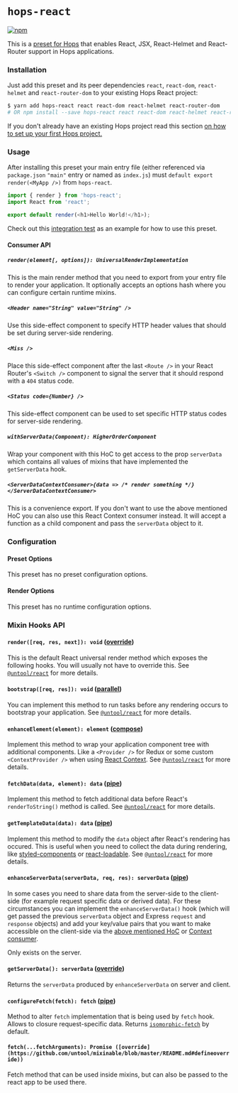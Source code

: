 # `hops-react`

[![npm](https://img.shields.io/npm/v/hops-react.svg)](https://www.npmjs.com/package/hops-react)

This is a [preset for Hops](https://github.com/xing/hops/tree/wip-docs-next#presets) that enables React, JSX, React-Helmet and React-Router support in Hops applications.

### Installation

Just add this preset and its peer dependencies `react`, `react-dom`, `react-helmet` and `react-router-dom` to your existing Hops React project:

```bash
$ yarn add hops-react react react-dom react-helmet react-router-dom
# OR npm install --save hops-react react react-dom react-helmet react-router-dom
```

If you don't already have an existing Hops project read this section [on how to set up your first Hops project.](https://github.com/xing/hops/tree/wip-docs-next#quick-start)

### Usage

After installing this preset your main entry file (either referenced via `package.json` `"main"` entry or named as `index.js`) must `default export render(<MyApp />)` from `hops-react`.

```javascript
import { render } from 'hops-react';
import React from 'react';

export default render(<h1>Hello World!</h1>);
```

Check out this [integration test](https://github.com/xing/hops/tree/next/packages/spec/integration/react) as an example for how to use this preset.

#### Consumer API

##### `render(element[, options]): UniversalRenderImplementation`

This is the main render method that you need to export from your entry file to render your application. It optionally accepts an options hash where you can configure certain runtime mixins.

##### `<Header name="String" value="String" />`

Use this side-effect component to specify HTTP header values that should be set during server-side rendering.

##### `<Miss />`

Place this side-effect component after the last `<Route />` in your React Router's `<Switch />` component to signal the server that it should respond with a `404` status code.

##### `<Status code={Number} />`

This side-effect component can be used to set specific HTTP status codes for server-side rendering.

##### `withServerData(Component): HigherOrderComponent`

Wrap your component with this HoC to get access to the prop `serverData` which contains all values of mixins that have implemented the `getServerData` hook.

##### `<ServerDataContextConsumer>{data => /* render something */}</ServerDataContextConsumer>`

This is a convenience export. If you don't want to use the above mentioned HoC you can also use this React Context consumer instead. It will accept a function as a child component and pass the `serverData` object to it.

### Configuration

#### Preset Options

This preset has no preset configuration options.

#### Render Options

This preset has no runtime configuration options.

### Mixin Hooks API

#### `render([req, res, next]): void` ([override](https://github.com/untool/mixinable/blob/master/README.md#defineoverride))

This is the default React universal render method which exposes the following hooks. You will usually not have to override this. See [`@untool/react`](https://github.com/untool/untool/tree/master/packages/react#renderreq-res-next-override) for more details.

#### `bootstrap([req, res]): void` ([parallel](https://github.com/untool/mixinable/blob/master/README.md#defineparallel))

You can implement this method to run tasks before any rendering occurs to bootstrap your application. See [`@untool/react`](https://github.com/untool/untool/tree/master/packages/react#bootstrapreq-res-parallel) for more details.

#### `enhanceElement(element): element` ([compose](https://github.com/untool/mixinable/blob/master/README.md#definecompose))

Implement this method to wrap your application component tree with additional components. Like a `<Provider />` for Redux or some custom `<ContextProvider />` when using [React Context](https://reactjs.org/docs/context.html). See [`@untool/react`](https://github.com/untool/untool/tree/master/packages/react#enhanceelementelement-compose) for more details.

#### `fetchData(data, element): data` ([pipe](https://github.com/untool/mixinable/blob/master/README.md#definepipe))

Implement this method to fetch additional data before React's `renderToString()` method is called. See [`@untool/react`](https://github.com/untool/untool/tree/master/packages/react#fetchdatadata-element-pipe) for more details.

#### `getTemplateData(data): data` ([pipe](https://github.com/untool/mixinable/blob/master/README.md#definepipe))

Implement this method to modify the `data` object after React's rendering has occured. This is useful when you need to collect the data during rendering, like [styled-components](https://www.styled-components.com/docs/advanced#server-side-rendering) or [react-loadable](https://github.com/jamiebuilds/react-loadable#finding-out-which-dynamic-modules-were-rendered). See [`@untool/react`](https://github.com/untool/untool/tree/master/packages/react#gettemplatedatadata-pipe-server-only) for more details.

#### `enhanceServerData(serverData, req, res): serverData` ([pipe](https://github.com/untool/mixinable/blob/master/README.md#definepipe))

In some cases you need to share data from the server-side to the client-side (for example request specific data or derived data). For these circumstances you can implement the `enhanceServerData()` hook (which will get passed the previous `serverData` object and Express `request` and `response` objects) and add your key/value pairs that you want to make accessible on the client-side via the [above mentioned HoC](#withserverdatacomponent-higherordercomponent") or [Context consumer](#serverdatacontextconsumerdata---render-something-serverdatacontextconsumer).

Only exists on the server.

#### `getServerData(): serverData` ([override](https://github.com/untool/mixinable/blob/master/README.md#defineoverride))

Returns the `serverData` produced by `enhanceServerData` on server and client.

#### `configureFetch(fetch): fetch` ([pipe](https://github.com/untool/mixinable/blob/master/README.md#definepipe))

Method to alter `fetch` implementation that is being used by `fetch` hook. Allows to closure request-specific data. Returns [`isomorphic-fetch`](https://github.com/matthew-andrews/isomorphic-fetch) by default.

#### `fetch(...fetchArguments): Promise ([override](https://github.com/untool/mixinable/blob/master/README.md#defineoverride))`

Fetch method that can be used inside mixins, but can also be passed to the react app to be used there.
